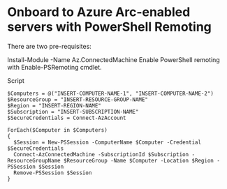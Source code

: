 # Onboard to Azure Arc-enabled servers with PowerShell Remoting

There are two pre-requisites: 

Install-Module -Name Az.ConnectedMachine
Enable PowerShell remoting with Enable-PSRemoting cmdlet. 

Script

```
$Computers = @("INSERT-COMPUTER-NAME-1", "INSERT-COMPUTER-NAME-2")
$ResourceGroup = "INSERT-RESOURCE-GROUP-NAME"
$Region = "INSERT-REGION-NAME"
$Subscription = "INSERT-SUBSCRIPTION-NAME"
$SecureCredentials = Connect-AzAccount

ForEach($Computer in $Computers) 
{
  $Session = New-PSSession -ComputerName $Computer -Credential $SecureCredentials
  Connect-AzConnectedMachine -SubscriptionId $Subscription -ResourceGroupName $ResourceGroup -Name $Computer -Location $Region -PSSession $Session
  Remove-PSSession $Session
}
```
